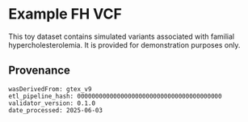 # Example FH VCF

This toy dataset contains simulated variants associated with familial hypercholesterolemia. It is provided for demonstration purposes only.

## Provenance

```
wasDerivedFrom: gtex_v9
etl_pipeline_hash: 0000000000000000000000000000000000000000
validator_version: 0.1.0
date_processed: 2025-06-03
```
